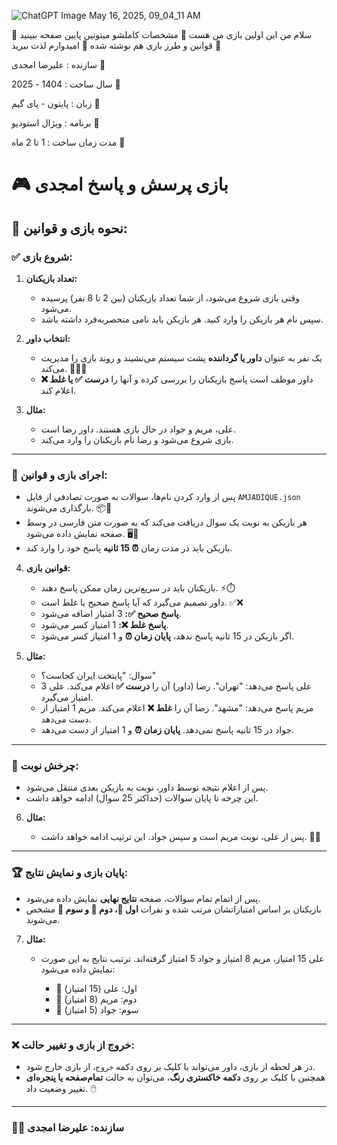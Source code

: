 ![ChatGPT Image May 16, 2025, 09_04_11 AM](https://github.com/user-attachments/assets/af99689c-6a4a-498d-afe2-97fb9ee9e3a8)

سلام 
من این اولین بازی من هست 🔆
مشخصات کاملشو میتونین پایین صفحه ببینید 🔆
قوانین و طرز بازی هم نوشته شده 🔆
امیدوارم لذت ببرید 🔆





سازنده : علیرضا امجدی 🔹
                                                                                                                                                                                                
سال ساخت : 1404 - 2025 🔹
                                                                                                                                                                                                
زبان : پایتون - پای گیم 🔹
                                                                                                                                                                                                
برنامه : ویژال استودیو 🔹
                                                                                                                                                                                                
مدت زمان ساخت : 1 تا 2 ماه 🔹



# 🎮 بازی پرسش و پاسخ امجدی

## 📖 نحوه بازی و قوانین:

### ✅ **شروع بازی:**

1. **تعداد بازیکنان:**

   * وقتی بازی شروع می‌شود، از شما تعداد بازیکنان (بین 2 تا 8 نفر) پرسیده می‌شود.
   * سپس نام هر بازیکن را وارد کنید. هر بازیکن باید نامی منحصربه‌فرد داشته باشد.

2. **انتخاب داور:**

   * یک نفر به عنوان **داور یا گرداننده** پشت سیستم می‌نشیند و روند بازی را مدیریت می‌کند. 🎤👨‍💻
   * داور موظف است پاسخ بازیکنان را بررسی کرده و آنها را **درست ✅ یا غلط ❌** اعلام کند.

3. **مثال:**

   * علی، مریم و جواد در حال بازی هستند. داور رضا است.
   * بازی شروع می‌شود و رضا نام بازیکنان را وارد می‌کند.

---

### 🎯 **اجرای بازی و قوانین:**

* پس از وارد کردن نام‌ها، سوالات به صورت تصادفی از فایل `AMJADIQUE.json` بارگذاری می‌شوند. 📦🔄
* هر بازیکن به نوبت یک سوال دریافت می‌کند که به صورت متن فارسی در وسط صفحه نمایش داده می‌شود. 🖥️📜
* بازیکن باید در مدت زمان **⏰ 15 ثانیه** پاسخ خود را وارد کند.

4. **قوانین بازی:**

   * بازیکنان باید در سریع‌ترین زمان ممکن پاسخ دهند. ⚡⏱️
   * داور تصمیم می‌گیرد که آیا پاسخ صحیح یا غلط است. ✅❌
   * **پاسخ صحیح ✅:** 3 امتیاز اضافه می‌شود.
   * **پاسخ غلط ❌:** 1 امتیاز کسر می‌شود.
   * اگر بازیکن در 15 ثانیه پاسخ ندهد، **پایان زمان ⏰** و 1 امتیاز کسر می‌شود.

5. **مثال:**

   * سوال: "پایتخت ایران کجاست؟"
   * علی پاسخ می‌دهد: "تهران". رضا (داور) آن را **درست ✅** اعلام می‌کند. علی 3 امتیاز می‌گیرد.
   * مریم پاسخ می‌دهد: "مشهد". رضا آن را **غلط ❌** اعلام می‌کند. مریم 1 امتیاز از دست می‌دهد.
   * جواد در 15 ثانیه پاسخ نمی‌دهد. **پایان زمان ⏰** و 1 امتیاز از دست می‌دهد.

---

### 🔄 **چرخش نوبت:**

* پس از اعلام نتیجه توسط داور، نوبت به بازیکن بعدی منتقل می‌شود.
* این چرخه تا پایان سوالات (حداکثر 25 سوال) ادامه خواهد داشت.

6. **مثال:**

   * پس از علی، نوبت مریم است و سپس جواد. این ترتیب ادامه خواهد داشت. 🔄🔁

---

### 🏆 **پایان بازی و نمایش نتایج:**

* پس از اتمام تمام سوالات، صفحه **نتایج نهایی** نمایش داده می‌شود.
* بازیکنان بر اساس امتیازاتشان مرتب شده و نفرات **اول 🥇، دوم 🥈 و سوم 🥉** مشخص می‌شوند.

7. **مثال:**

   * علی 15 امتیاز، مریم 8 امتیاز و جواد 5 امتیاز گرفته‌اند. ترتیب نتایج به این صورت نمایش داده می‌شود:

     * 🥇 اول: علی (15 امتیاز)
     * 🥈 دوم: مریم (8 امتیاز)
     * 🥉 سوم: جواد (5 امتیاز)

---

### ❌ **خروج از بازی و تغییر حالت:**

* در هر لحظه از بازی، داور می‌تواند با کلیک بر روی دکمه `خروج`، از بازی خارج شود.
* همچنین با کلیک بر روی **دکمه خاکستری رنگ**، می‌توان به حالت **تمام‌صفحه یا پنجره‌ای** تغییر وضعیت داد. 🖱️

---

### 👨‍💻 **سازنده:** علیرضا امجدی


